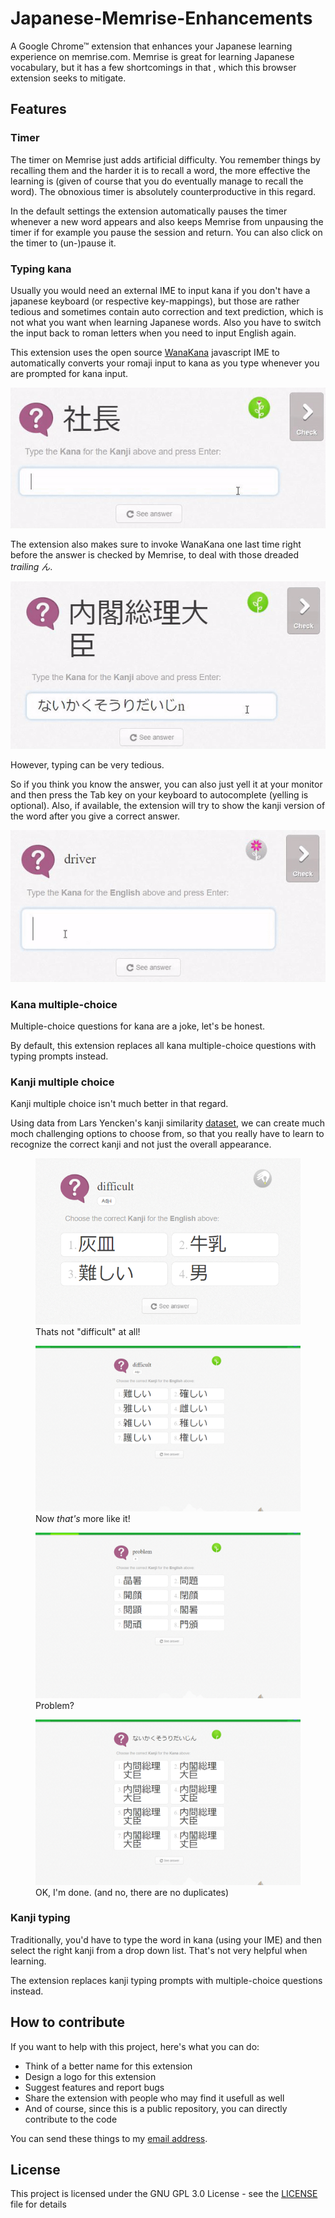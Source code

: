 # Japanese-Memrise-Enhancements
A Google Chrome™ extension that enhances your Japanese learning experience on memrise.com.
Memrise is great for learning Japanese vocabulary, but it has a few shortcomings in that , which this browser extension seeks to mitigate. 

## Features

### Timer
The timer on Memrise just adds artificial difficulty. You remember things by recalling them and the harder it is to recall a word, the more effective the learning is (given of course that you do eventually manage to recall the word). The obnoxious timer is absolutely counterproductive in this regard.

In the default settings the extension automatically pauses the timer whenever a new word appears and also keeps Memrise from unpausing the timer if for example you pause the session and return. You can also click on the timer to (un-)pause it.

### Typing kana
Usually you would need an external IME to input kana if you don't have a japanese keyboard (or respective key-mappings), but those are rather tedious and sometimes contain auto correction and text prediction, which is not what you want when learning Japanese words. Also you have to switch the input back to roman letters when you need to input English again.

This extension uses the open source [WanaKana](http://wanakana.com/) javascript IME to automatically converts your romaji input to kana as you type whenever you are prompted for kana input.

![WanaKanaDemo](/readme-assets/4.gif)

The extension also makes sure to invoke WanaKana one last time right before the answer is checked by Memrise, to deal with those dreaded _trailing ん_.

![んDemo](/readme-assets/5.gif)

However, typing can be very tedious.

So if you think you know the answer, you can also just yell it at your monitor and then press the Tab key on your keyboard to autocomplete (yelling is optional).
Also, if available, the extension will try to show the kanji version of the word after you give a correct answer.

![TabDemo](/readme-assets/7.gif)

### Kana multiple-choice
Multiple-choice questions for kana are a joke, let's be honest.

By default, this extension replaces all kana multiple-choice questions with typing prompts instead.

### Kanji multiple choice
Kanji multiple choice isn't much better in that regard.

Using data from Lars Yencken's kanji similarity [dataset](http://lars.yencken.org/datasets/phd/), 
we can create much moch challenging options to choose from, so that you really have to learn to recognize the correct kanji and not just the overall appearance.

<figure>
    <img src='/readme-assets/6.png' alt='missing' />
    <figcaption>Thats not "difficult" at all!</figcaption>
</figure>

<figure>
    <img src='/readme-assets/2.png' alt='missing' />
    <figcaption>Now <i>that's</i> more like it!</figcaption>
</figure>

<figure>
    <img src='/readme-assets/3.png' alt='missing' />
    <figcaption>Problem?</figcaption>
</figure>

<figure>
    <img src='/readme-assets/1.png' alt='missing' />
    <figcaption>OK, I'm done. (and no, there are no duplicates)</figcaption>
</figure>

### Kanji typing
Traditionally, you'd have to type the word in kana (using your IME) and then select the right kanji from a drop down list. That's not very helpful when learning.

The extension replaces kanji typing prompts with multiple-choice questions instead.

## How to contribute
If you want to help with this project, here's what you can do:
* Think of a better name for this extension
* Design a logo for this extension
* Suggest features and report bugs
* Share the extension with people who may find it usefull as well
* And of course, since this is a public repository, you can directly contribute to the code

You can send these things to my [email address](mailto:gegglesdev@gmail.com).

## License

This project is licensed under the GNU GPL 3.0 License - see the [LICENSE](LICENSE) file for details

